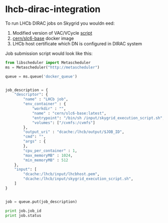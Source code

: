 # lhcb-dirac-integration

To run LHCb DIRAC jobs on Skygrid you wouldn eed:

1. Modified version of VAC/VCycle [script](https://github.com/skygrid/lhcb-dirac-integration/blob/master/skygrid_execution_script.sh)
2. [cern/slc6-base](https://hub.docker.com/r/cern/slc6-base/) docker image
3. LHCb host certificate which DN is configured in DIRAC system

Job submission script would look like this:
```python
from libscheduler import Metascheduler
ms = Metascheduler("http://metascheduler")

queue = ms.queue('docker_queue')


job_description = {
    "descriptor": {
        "name" : "LHCb job",
        "env_container" : {
            "workdir" : "",
            "name" : "cern/slc6-base:latest",
            "entrypoint": "/bin/sh /input/skygrid_execution_script.sh",
            "volumes": ["/cvmfs:/cvmfs"]
        },
        "output_uri" : "dcache:/lhcb/output/$JOB_ID",
        "cmd": "",
        "args" : {
        },
        "cpu_per_container" : 1,
        "max_memoryMB" : 1024,
        "min_memoryMB" : 512
    },
    "input": [
        "dcache:/lhcb/input/lhcbhost.pem",
        "dcache:/lhcb/input/skygrid_execution_script.sh",
    ]
}


job = queue.put(job_description)

print job.job_id 
print job.status
```
